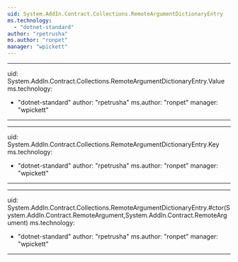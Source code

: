 ```yaml
---
uid: System.AddIn.Contract.Collections.RemoteArgumentDictionaryEntry
ms.technology: 
  - "dotnet-standard"
author: "rpetrusha"
ms.author: "ronpet"
manager: "wpickett"
---
```


---
uid: System.AddIn.Contract.Collections.RemoteArgumentDictionaryEntry.Value
ms.technology: 
  - "dotnet-standard"
author: "rpetrusha"
ms.author: "ronpet"
manager: "wpickett"
---

---
uid: System.AddIn.Contract.Collections.RemoteArgumentDictionaryEntry.Key
ms.technology: 
  - "dotnet-standard"
author: "rpetrusha"
ms.author: "ronpet"
manager: "wpickett"
---

---
uid: System.AddIn.Contract.Collections.RemoteArgumentDictionaryEntry.#ctor(System.AddIn.Contract.RemoteArgument,System.AddIn.Contract.RemoteArgument)
ms.technology: 
  - "dotnet-standard"
author: "rpetrusha"
ms.author: "ronpet"
manager: "wpickett"
---
